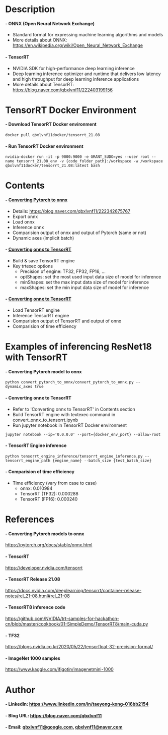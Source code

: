 

Description
=============

#### - ONNX (Open Neural Network Exchange)
  - Standard format for expressing machine learning algorithms and models
  - More details about ONNX: https://en.wikipedia.org/wiki/Open_Neural_Network_Exchange

#### - TensorRT
  - NVIDIA SDK for high-performance deep learning inference
  - Deep learning inference optimizer and runtime that delivers low latency and high throughput for deep learning inference applications
  - More details about TensorRT: https://blog.naver.com/qbxlvnf11/222403199156
  
TensorRT Docker Environment
=============

#### - Download TensorRT Docker environment
```
docker pull qbxlvnf11docker/tensorrt_21.08
```

#### - Run TensorRT Docker environment
```
nvidia-docker run -it -p 9000:9000 -e GRANT_SUDO=yes --user root --name tensorrt_21.08_env -v {code_folder_path}:/workspace -w /workspace qbxlvnf11docker/tensorrt_21.08:latest bash
```

Contents
=============
#### - [Converting Pytorch to onnx](https://github.com/qbxlvnf11/convert-pytorch-onnx-tensorrt/blob/TensorRT-21.08/convert_pytorch_to_onnx/convert_pytorch_to_onnx.py)
  - Details: https://blog.naver.com/qbxlvnf11/222342675767
  - Export onnx
  - Load onnx
  - Inference onnx
  - Comparision output of onnx and output of Pytorch (same or not)
  - Dynamic axes (implicit batch)

#### - [Converting onnx to TensorRT](https://github.com/qbxlvnf11/convert-pytorch-onnx-tensorrt/blob/TensorRT-21.08/convert_onnx_to_tensorrt.ipynb)
  - Build & save TensorRT engine
  - Key trtexec options
    - Precision of engine: TF32, FP32, FP16, ...
    - optShapes: set the most used input data size of model for inference
    - minShapes: set the max input data size of model for inference
    - maxShapes: set the min input data size of model for inference

#### - [Converting onnx to TensorRT](https://github.com/qbxlvnf11/convert-pytorch-onnx-tensorrt/blob/TensorRT-21.08/tensorrt_engine_inference/tensorrt_engine_inference.py)
  - Load TensorRT engine
  - Inference TensorRT engine
  - Comparision output of TensorRT and output of onnx
  - Comparision of time efficiency
  
Examples of inferencing ResNet18 with TensorRT
=============

#### - Converting Pytorch model to onnx
```
python convert_pytorch_to_onnx/convert_pytorch_to_onnx.py --dynamic_axes true
```

#### - Converting onnx to TensorRT
  - Refer to 'Converting onnx to TensorRT' in Contents section
  - Build TensorRT engine with textexec command in convert_onnx_to_tensorrt.ipynb
  - Run jupyter notebook in TensorRT Docker environment
  ```
  jupyter notebook --ip='0.0.0.0' --port={docker_env_port} --allow-root
  ```

#### - TensorRT Engine inference
```
python tensorrt_engine_inference/tensorrt_engine_inference.py --tensorrt_engine_path {engine_name} --batch_size {test_batch_size}
```

#### - Comparision of time efficiency
  - Time efficiency (vary from case to case)
    - onnx: 0.010984
    - TensorRT (TF32): 0.000288
    - TensorRT (FP16): 0.000240
  
References
=============

#### - Converting Pytorch models to onnx

https://pytorch.org/docs/stable/onnx.html

#### - TensorRT

https://developer.nvidia.com/tensorrt

#### - TensorRT Release 21.08

https://docs.nvidia.com/deeplearning/tensorrt/container-release-notes/rel_21-08.html#rel_21-08

#### - TensorRT8 inference code

https://github.com/NVIDIA/trt-samples-for-hackathon-cn/blob/master/cookbook/01-SimpleDemo/TensorRT8/main-cuda.py

#### - TF32

https://blogs.nvidia.co.kr/2020/05/22/tensorfloat-32-precision-format/

#### - ImageNet 1000 samples

https://www.kaggle.com/ifigotin/imagenetmini-1000

Author
=============

#### - LinkedIn: https://www.linkedin.com/in/taeyong-kong-016bb2154

#### - Blog URL: https://blog.naver.com/qbxlvnf11

#### - Email: qbxlvnf11@google.com, qbxlvnf11@naver.com

